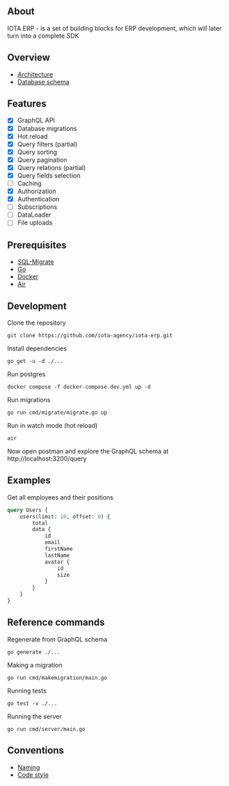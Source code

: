 ## About
IOTA ERP - is a set of building blocks for ERP development, which will later turn into a complete SDK

## Overview
* [Architecture](https://app.excalidraw.com/s/3x4l1qRpK2w/ADYN81ksZsd)
* [Database schema](https://dbdiagram.io/d/ERP-SDK-65fd8cb4ae072629ceb7f50e)

## Features
* [x] GraphQL API
* [x] Database migrations
* [x] Hot reload
* [x] Query filters (partial)
* [x] Query sorting
* [x] Query pagination
* [x] Query relations (partial)
* [x] Query fields selection
* [ ] Caching
* [x] Authorization
* [x] Authentication
* [ ] Subscriptions
* [ ] DataLoader
* [ ] File uploads

## Prerequisites
* [SQL-Migrate](https://github.com/rubenv/sql-migrate)
* [Go](https://golang.org/doc/install)
* [Docker](https://docs.docker.com/get-docker/)
* [Air](https://github.com/cosmtrek/air#Installation)

## Development

Clone the repository
```shell
git clone https://github.com/iota-agency/iota-erp.git
```

Install dependencies
```shell
go get -u -d ./...
```

Run postgres
```shell
docker compose -f docker-compose.dev.yml up -d
```

Run migrations
```shell
go run cmd/migrate/migrate.go up
```

Run in watch mode (hot reload)
```shell
air
```

Now open postman and explore the GraphQL schema at http://localhost:3200/query

## Examples
Get all employees and their positions
```graphql
query Users {
    users(limit: 10, offset: 0) {
        total
        data {
            id
            email
            firstName
            lastName
            avatar {
                id
                size
            }
        }
    }
}
```

## Reference commands

Regenerate from GraphQL schema
```shell
go generate ./...
```

Making a migration
```shell
go run cmd/makemigration/main.go
```

Running tests
```shell
go test -v ./...
```

Running the server
```shell
go run cmd/server/main.go
```

## Conventions
* [Naming](CONVENTIONS.MD#naming)
* [Code style](CONVENTIONS.MD#code-style)